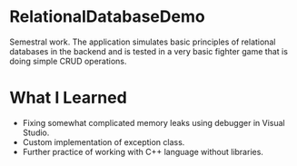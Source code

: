# RelationalDatabaseDemo

Semestral work. The application simulates basic principles of relational databases in the backend and is tested in a very basic fighter game that is doing simple CRUD operations.

# What I Learned

* Fixing somewhat complicated memory leaks using debugger in Visual Studio.
* Custom implementation of exception class.
* Further practice of working with C++ language without libraries.
